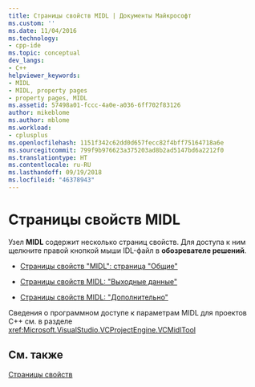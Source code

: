 ```yaml
---
title: Страницы свойств MIDL | Документы Майкрософт
ms.custom: ''
ms.date: 11/04/2016
ms.technology:
- cpp-ide
ms.topic: conceptual
dev_langs:
- C++
helpviewer_keywords:
- MIDL
- MIDL, property pages
- property pages, MIDL
ms.assetid: 57498a01-fccc-4a0e-a036-6ff702f83126
author: mikeblome
ms.author: mblome
ms.workload:
- cplusplus
ms.openlocfilehash: 1151f342c62dd0d657fecc82f4bff75164718a6e
ms.sourcegitcommit: 799f9b976623a375203ad8b2ad5147bd6a2212f0
ms.translationtype: HT
ms.contentlocale: ru-RU
ms.lasthandoff: 09/19/2018
ms.locfileid: "46378943"
---
```

# <a name="midl-property-pages"></a>Страницы свойств MIDL

Узел **MIDL** содержит несколько страниц свойств. Для доступа к ним щелкните правой кнопкой мыши IDL-файл в **обозревателе решений**.

- [Страницы свойств "MIDL": страница "Общие"](../ide/midl-property-pages-general.md)

- [Страницы свойств MIDL: "Выходные данные"](../ide/midl-property-pages-output.md)

- [Страницы свойств MIDL: "Дополнительно"](../ide/midl-property-pages-advanced.md)

Сведения о программном доступе к параметрам MIDL для проектов C++ см. в разделе <xref:Microsoft.VisualStudio.VCProjectEngine.VCMidlTool>

## <a name="see-also"></a>См. также

[Страницы свойств](../ide/property-pages-visual-cpp.md)